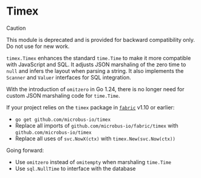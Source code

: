 # Timex

> [!CAUTION]
> This module is deprecated and is provided for backward compatibility only. Do not use for new work.

`timex.Timex` enhances the standard `time.Time` to make it more compatible with JavaScript and SQL. It adjusts JSON marshaling of the zero time to `null` and infers the layout when parsing a string. It also implements the `Scanner` and `Valuer` interfaces for SQL integration.

With the introduction of `omitzero` in Go 1.24, there is no longer need for custom JSON marshaling code for `time.Time`.

If your project relies on the `timex` package in [`fabric`](https://github.com/microbus-io/fabric) v1.10 or earlier:
- `go get github.com/microbus-io/timex`
- Replace all imports of `github.com/microbus-io/fabric/timex` with `github.com/microbus-io/timex`
- Replace all uses of `svc.NowX(ctx)` with `timex.New(svc.Now(ctx))`

Going forward:
- Use `omitzero` instead of `omitempty` when marshaling `time.Time`
- Use `sql.NullTime` to interface with the database
